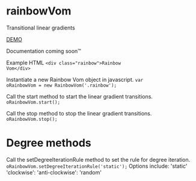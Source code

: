 # rainbowVom
Transitional linear gradients

<a href="http://shannanigans.github.io/rainbowVom/">DEMO</a>

Documentation coming soon&#x2122;

  Example HTML
  <code>&lt;div class="rainbow"&gt;Rainbow Vom&lt;/div&gt;</code>

  Instantiate a new Rainbow Vom object in javascript.
  <code>var oRainbowVom = new RainbowVom('.rainbow');</code>
  
  Call the start method to start the linear gradient transitions.
  <code>oRainbowVom.start();</code>
  
  Call the stop method to stop the linear gradient transitions.
  <code>oRainbowVom.stop();</code>

# Degree methods
  Call the setDegreeIterationRule method to set the rule for degree iteration.
  <code>oRainbowVom.setDegreeIterationRule('static');</code>
  Options include:
  'static'
  'clockwise':
  'anti-clockwise':
  'random'
  
  
